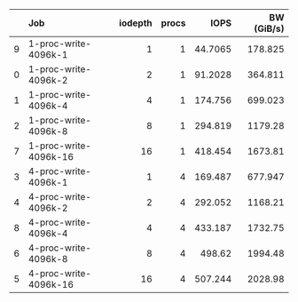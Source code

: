 |    | Job                   |   iodepth |   procs |     IOPS |   BW (GiB/s) |
|---:|:----------------------|----------:|--------:|---------:|-------------:|
|  9 | 1-proc-write-4096k-1  |         1 |       1 |  44.7065 |      178.825 |
|  0 | 1-proc-write-4096k-2  |         2 |       1 |  91.2028 |      364.811 |
|  1 | 1-proc-write-4096k-4  |         4 |       1 | 174.756  |      699.023 |
|  2 | 1-proc-write-4096k-8  |         8 |       1 | 294.819  |     1179.28  |
|  7 | 1-proc-write-4096k-16 |        16 |       1 | 418.454  |     1673.81  |
|  3 | 4-proc-write-4096k-1  |         1 |       4 | 169.487  |      677.947 |
|  4 | 4-proc-write-4096k-2  |         2 |       4 | 292.052  |     1168.21  |
|  8 | 4-proc-write-4096k-4  |         4 |       4 | 433.187  |     1732.75  |
|  6 | 4-proc-write-4096k-8  |         8 |       4 | 498.62   |     1994.48  |
|  5 | 4-proc-write-4096k-16 |        16 |       4 | 507.244  |     2028.98  |